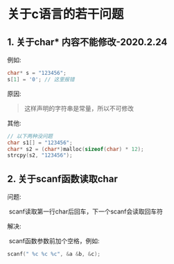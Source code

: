 # 关于c语言的若干问题

## 1. 关于char* 内容不能修改-2020.2.24

例如:

```c
char* s = "123456";
s[1] = '0'; // 这里报错
```

原因:

>这样声明的字符串是常量，所以不可修改

其他:

```c
// 以下两种没问题
char s1[] = "123456";
char* s2 = (char*)malloc(sizeof(char) * 12);
strcpy(s2, "123456");
```



## 2. 关于scanf函数读取char

问题:

​	scanf读取第一行char后回车，下一个scanf会读取回车符

解决:

​	scanf函数参数前加个空格，例如:

```c
scanf(" %c %c %c", &a &b, &c);
```

